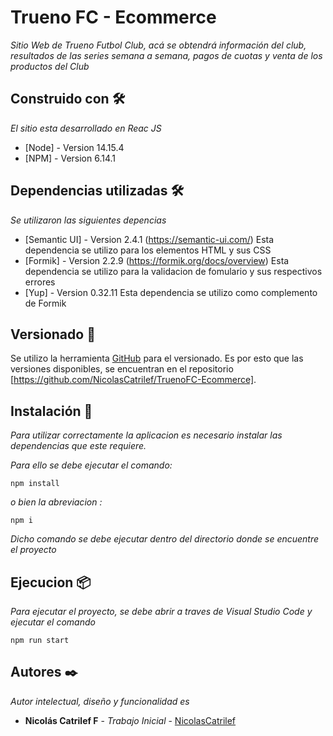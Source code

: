 # Trueno FC - Ecommerce

_Sitio Web de Trueno Futbol Club, acá se obtendrá información del club, resultados de las series semana a semana, pagos de cuotas y venta de los productos del Club_


## Construido con 🛠️

_El sitio esta desarrollado en Reac JS_

* [Node] - Version 14.15.4
* [NPM] - Version 6.14.1

## Dependencias utilizadas 🛠️

_Se utilizaron las siguientes depencias_

* [Semantic UI] - Version 2.4.1 (https://semantic-ui.com/)
    Esta dependencia se utilizo para los elementos HTML y sus CSS
* [Formik] - Version 2.2.9 (https://formik.org/docs/overview)
    Esta dependencia se utilizo para la validacion de fomulario y sus respectivos errores
* [Yup] - Version 0.32.11
    Esta dependencia se utilizo como complemento de Formik

## Versionado 📌

Se utilizo la herramienta [GitHub](https://github.com/) para el versionado. Es por esto que las versiones disponibles, se encuentran en el repositorio [https://github.com/NicolasCatrilef/TruenoFC-Ecommerce].

## Instalación 🔧

_Para utilizar correctamente la aplicacion es necesario instalar las dependencias que este requiere._

_Para ello se debe ejecutar el comando:_
```
npm install
```
_o bien la abreviacion :_
```
npm i
```

_Dicho comando se debe ejecutar dentro del directorio donde se encuentre el proyecto_

## Ejecucion 📦

_Para ejecutar el proyecto, se debe abrir a traves de Visual Studio Code y ejecutar el comando_
```
npm run start
```

## Autores ✒️

_Autor intelectual, diseño y funcionalidad es_

* **Nicolás Catrilef F** - *Trabajo Inicial* - [NicolasCatrilef](https://github.com/NicolasCatrilef/TruenoFC-Ecommerce)
